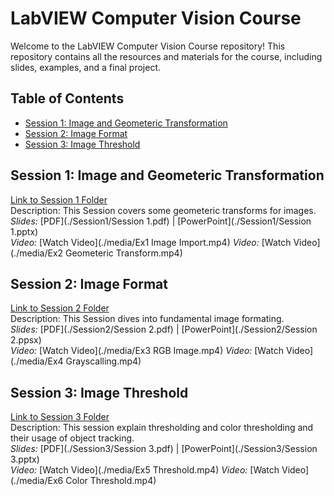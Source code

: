 # LabVIEW Computer Vision Course

Welcome to the LabVIEW Computer Vision Course repository! This repository contains all the resources and materials for the course, including slides, examples, and a final project.

## Table of Contents

- [Session 1: Image and Geometeric Transformation](#Session-1-image-and-geometeric-transformation)
- [Session 2: Image Format](#Session-2-image-format)
- [Session 3: Image Threshold](#Session-3-image-threshold)
<!-- - [Final Project: Real-Time Object Tracking](#final-project-real-time-object-tracking) -->

## Session 1: Image and Geometeric Transformation
[Link to Session 1 Folder](./Session1)  
Description: This Session covers some geometeric transforms for images.  
*Slides:* [PDF](./Session1/Session 1.pdf) | [PowerPoint](./Session1/Session 1.pptx)  
*Video:* [Watch Video](./media/Ex1 Image Import.mp4)
*Video:* [Watch Video](./media/Ex2 Geometeric Transform.mp4)


## Session 2: Image Format
[Link to Session 2 Folder](./Session2)  
Description: This Session dives into fundamental image formating.  
*Slides:* [PDF](./Session2/Session 2.pdf) | [PowerPoint](./Session2/Session 2.ppsx)  
*Video:* [Watch Video](./media/Ex3 RGB Image.mp4)
*Video:* [Watch Video](./media/Ex4 Grayscalling.mp4)

## Session 3: Image Threshold
[Link to Session 3 Folder](./Session3)  
Description: This session explain thresholding and color thresholding and their usage of object tracking.  
*Slides:* [PDF](./Session3/Session 3.pdf) | [PowerPoint](./Session3/Session 3.pptx)  
*Video:* [Watch Video](./media/Ex5 Threshold.mp4)
*Video:* [Watch Video](./media/Ex6 Color Threshold.mp4)

<!-- 
## Final Project: Real-Time Object Tracking
[Link to Final Project Folder](./FinalProject)  
Description: Apply everything you have learned in a real-time object tracking project.  
*Slides:* [PDF](./FinalProject/slides.pdf) | [PowerPoint](./FinalProject/slides.pptx)  
*Video:* [Watch Video](./FinalProject/video.mp4) -->